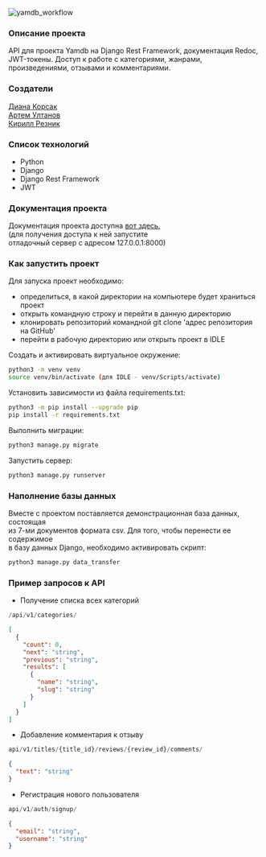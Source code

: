 ![yamdb_workflow](https://github.com/WayBro-54/yamdb_final/workflows/yamdb_workflow/badge.svg)

### Описание проекта  

API для проекта Yamdb на Django Rest Framework, документация Redoc, JWT-токены.
Доступ к работе с категориями, жанрами, произведениями, отзывами и комментариями.  

### Создатели

[Диана Корсак](https://github.com/onemi) <br>
[Артем Ултанов](https://github.com/WayBro-54) <br>
[Кирилл Резник](https://github.com/Invictus-7) <br>

### Список технологий
- Python
- Django
- Django Rest Framework
- JWT


### Документация проекта

Документация проекта доступна [вот здесь.](http://127.0.0.1:8000/redoc/) <br>
(для получения доступа к ней запустите<br>
отладочный сервер с адресом 127.0.0.1:8000)


### Как запустить проект  

Для запуска проект необходимо:<br>
- определиться, в какой директории на компьютере будет храниться проект<br>
- открыть командную строку и перейти в данную директорию<br>
- клонировать репозиторий командной git clone 'адрес репозитория на GitHub'<br>
- перейти в рабочую директорию или открыть проект в IDLE<br>

Создать и активировать виртуальное окружение:

```bash
python3 -m venv venv
source venv/bin/activate (для IDLE - venv/Scripts/activate)
```
  
Установить зависимости из файла requirements.txt:

```bash
python3 -m pip install --upgrade pip
pip install -r requirements.txt
```
  
Выполнить миграции:

```bash
python3 manage.py migrate
```
  
Запустить сервер:

```bash
python3 manage.py runserver
```

### Наполнение базы данных

Вместе с проектом поставляется демонстрационная база данных, состоящая<br> 
из 7-ми документов формата csv. Для того, чтобы перенести ее содержимое<br>
в базу данных Django, необходимо активировать скрипт:<br>
```bash
python3 manage.py data_transfer
```

  
### Пример запросов к API  

- Получение списка всех категорий

```python
/api/v1/categories/
```

```json
[
  {
    "count": 0,
    "next": "string",
    "previous": "string",
    "results": [
      {
        "name": "string",
        "slug": "string"
      }
    ]
  }
]
```

- Добавление комментария к отзыву 

```python
api/v1/titles/{title_id}/reviews/{review_id}/comments/
```

```json
{
  "text": "string"
}
```

- Регистрация нового пользователя

```python
api/v1/auth/signup/
```

```json
{
  "email": "string",
  "username": "string"
}
```
